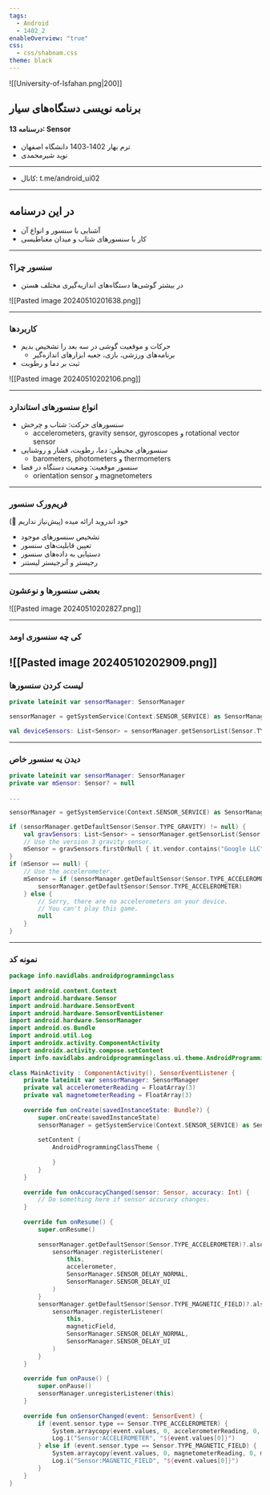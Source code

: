 ```yaml
---
tags:
  - Android
  - 1402_2
enableOverview: "true"
css:
  - css/shabnam.css
theme: black
---
```


<!-- slide dir="rtl" -->

![[University-of-Isfahan.png|200]]

## برنامه نویسی دستگاه‌های سیار
#### درسنامه 13: Sensor

- ترم بهار 1402-1403 دانشگاه اصفهان 
- نوید شیرمحمدی
---
<!-- slide bg="#2d4726"  dir="rtl" -->
- کانال: t.me/android_ui02

---
<!-- slide bg="#d24726" dir="rtl" -->
## در این درسنامه
- آشنایی با سنسور و انواع آن
- کار با سنسورهای شتاب و میدان مغناطیسی

---
<!-- slide dir="rtl"-->
### سنسور چرا؟
- در بیشتر گوشی‌ها دستگاه‌های اندازیه‌گیری مختلف هستن

![[Pasted image 20240510201638.png]]

---
### کاربردها
- حرکات و موقعیت گوشی در سه بعد را تشخیص بدیم
	- برنامه‌های ورزشی، بازی، جعبه ابزارهای اندازه‌گیر
- ثبت بر دما و رطوبت

![[Pasted image 20240510202106.png]]

---
<!--slide dir="rtl"-->
### انواع سنسور‌های استاندارد
- سنسور‌های حرکت: شتاب و چرخش
	- accelerometers, gravity sensor, gyroscopes و rotational vector sensor
- سنسورهای محیطی: دما، رطوبت، فشار و روشنایی
	- barometers, photometers و thermometers
- سنسور موقعیت: وضعیت دستگاه در فضا
	- orientation sensor و magnetometers
---
### فریم‌ورک سنسور
خود اندروید ارائه میده (پیش‌نیاز نداریم 🙂)
- تشخیص سنسورهای موجود
- تعیین قابلیت‌های سنسور
- دستیابی به داده‌های سنسور
- رجیستر و آنرجیستر لیستنر
---
### بعضی سنسورها و نوعشون

![[Pasted image 20240510202827.png]]

---
### کی چه سنسوری اومد

![[Pasted image 20240510202909.png]]
---
### لیست کردن سنسورها

```kotlin
private lateinit var sensorManager: SensorManager

sensorManager = getSystemService(Context.SENSOR_SERVICE) as SensorManager

val deviceSensors: List<Sensor> = sensorManager.getSensorList(Sensor.TYPE_ALL)
```

---
### دیدن یه سنسور خاص

```kotlin
private lateinit var sensorManager: SensorManager
private var mSensor: Sensor? = null

...

sensorManager = getSystemService(Context.SENSOR_SERVICE) as SensorManager

if (sensorManager.getDefaultSensor(Sensor.TYPE_GRAVITY) != null) {
    val gravSensors: List<Sensor> = sensorManager.getSensorList(Sensor.TYPE_GRAVITY)
    // Use the version 3 gravity sensor.
    mSensor = gravSensors.firstOrNull { it.vendor.contains("Google LLC") && it.version == 3 }
}
if (mSensor == null) {
    // Use the accelerometer.
    mSensor = if (sensorManager.getDefaultSensor(Sensor.TYPE_ACCELEROMETER) != null) {
        sensorManager.getDefaultSensor(Sensor.TYPE_ACCELEROMETER)
    } else {
        // Sorry, there are no accelerometers on your device.
        // You can't play this game.
        null
    }
}
```

---
### نمونه کد

```kotlin
package info.navidlabs.androidprogrammingclass  
  
import android.content.Context  
import android.hardware.Sensor  
import android.hardware.SensorEvent  
import android.hardware.SensorEventListener  
import android.hardware.SensorManager  
import android.os.Bundle  
import android.util.Log  
import androidx.activity.ComponentActivity  
import androidx.activity.compose.setContent  
import info.navidlabs.androidprogrammingclass.ui.theme.AndroidProgrammingClassTheme  
  
class MainActivity : ComponentActivity(), SensorEventListener {  
    private lateinit var sensorManager: SensorManager  
    private val accelerometerReading = FloatArray(3)  
    private val magnetometerReading = FloatArray(3)  
      
    override fun onCreate(savedInstanceState: Bundle?) {  
        super.onCreate(savedInstanceState)  
        sensorManager = getSystemService(Context.SENSOR_SERVICE) as SensorManager  
  
        setContent {  
            AndroidProgrammingClassTheme {  
  
            }  
        }  
    }  
  
    override fun onAccuracyChanged(sensor: Sensor, accuracy: Int) {  
        // Do something here if sensor accuracy changes.  
    }  
  
    override fun onResume() {  
        super.onResume()  
  
        sensorManager.getDefaultSensor(Sensor.TYPE_ACCELEROMETER)?.also { accelerometer ->  
            sensorManager.registerListener(  
                this,  
                accelerometer,  
                SensorManager.SENSOR_DELAY_NORMAL,  
                SensorManager.SENSOR_DELAY_UI  
            )  
        }  
        sensorManager.getDefaultSensor(Sensor.TYPE_MAGNETIC_FIELD)?.also { magneticField ->  
            sensorManager.registerListener(  
                this,  
                magneticField,  
                SensorManager.SENSOR_DELAY_NORMAL,  
                SensorManager.SENSOR_DELAY_UI  
            )  
        }  
    }  
  
    override fun onPause() {  
        super.onPause()  
        sensorManager.unregisterListener(this)  
    }  
  
    override fun onSensorChanged(event: SensorEvent) {  
        if (event.sensor.type == Sensor.TYPE_ACCELEROMETER) {  
            System.arraycopy(event.values, 0, accelerometerReading, 0, accelerometerReading.size)  
            Log.i("Sensor:ACCELEROMETER", "${event.values[0]}")  
        } else if (event.sensor.type == Sensor.TYPE_MAGNETIC_FIELD) {  
            System.arraycopy(event.values, 0, magnetometerReading, 0, magnetometerReading.size)  
            Log.i("Sensor:MAGNETIC_FIELD", "${event.values[0]}")  
        }  
    }  
}
```
